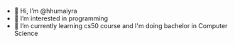 - 👋 Hi, I’m @hhumaiyra
- 👀 I’m interested in programming
- 🌱 I’m currently learning cs50 course and I'm doing bachelor in Computer Science


<!---
hhumaiyra/hhumaiyra is a ✨ special ✨ repository because its `README.md` (this file) appears on your GitHub profile.
You can click the Preview link to take a look at your changes.
--->
